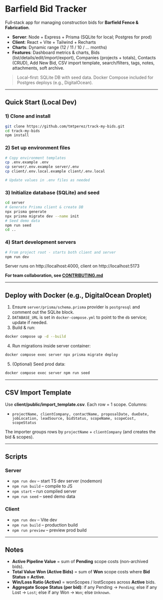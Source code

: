 # Barfield Bid Tracker

Full‑stack app for managing construction bids for **Barfield Fence & Fabrication**.

- **Server**: Node + Express + Prisma (SQLite for local; Postgres for prod)
- **Client**: React + Vite + Tailwind + Recharts
- **Charts**: Dynamic range (12 / 11 / 10 / … months)
- **Features**: Dashboard metrics & charts, Bids (list/details/edit/import/export), Companies (projects + totals), Contacts (CRUD), Add New Bid, CSV import template, search/filters, tags, notes, attachments, soft archive.

> Local-first: SQLite DB with seed data. Docker Compose included for Postgres deploys (e.g., DigitalOcean).

---

## Quick Start (Local Dev)

### 1) Clone and install
```bash
git clone https://github.com/tmtperez/track-my-bids.git
cd track-my-bids
npm install
```

### 2) Set up environment files
```bash
# Copy environment templates
cp .env.example .env
cp server/.env.example server/.env
cp client/.env.local.example client/.env.local

# Update values in .env files as needed
```

### 3) Initialize database (SQLite) and seed
```bash
cd server
# Generate Prisma client & create DB
npx prisma generate
npx prisma migrate dev --name init
# Seed demo data
npm run seed
cd ..
```

### 4) Start development servers
```bash
# From project root - starts both client and server
npm run dev
```

Server runs on http://localhost:4000, client on http://localhost:5173

**For team collaboration, see [CONTRIBUTING.md](./CONTRIBUTING.md)**

---

## Deploy with Docker (e.g., DigitalOcean Droplet)

1. Ensure `server/prisma/schema.prisma` provider is `postgresql` and comment out the SQLite block.
2. `DATABASE_URL` is set in `docker-compose.yml` to point to the `db` service; update if needed.
3. Build & run:
```bash
docker compose up -d --build
```
4. Run migrations inside server container:
```bash
docker compose exec server npx prisma migrate deploy
```
5. (Optional) Seed prod data:
```bash
docker compose exec server npm run seed
```

---

## CSV Import Template

Use **client/public/import_template.csv**. Each row = 1 scope.
Columns:
- `projectName, clientCompany, contactName, proposalDate, dueDate, jobLocation, leadSource, bidStatus, scopeName, scopeCost, scopeStatus`

The importer groups rows by `projectName` + `clientCompany` (and creates the bid & scopes).

---

## Scripts

### Server
- `npm run dev` – start TS dev server (nodemon)
- `npm run build` – compile to JS
- `npm start` – run compiled server
- `npm run seed` – seed demo data

### Client
- `npm run dev` – Vite dev
- `npm run build` – production build
- `npm run preview` – preview prod build

---

## Notes
- **Active Pipeline Value** = sum of **Pending** scope costs (non-archived bids).
- **Total Value Won (Active Bids)** = sum of **Won** scope costs where **Bid Status = Active**.
- **Win/Loss Ratio (Active)** = wonScopes / lostScopes across **Active** bids.
- **Aggregate Scope Status (per bid)**: if any Pending → `Pending`; else if any Lost → `Lost`; else if any Won → `Won`; else `Unknown`.
